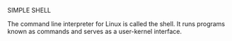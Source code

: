 SIMPLE SHELL

The command line interpreter for Linux is called the shell. It runs programs known as commands and serves as a user-kernel interface.
